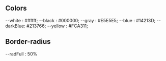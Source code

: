 ## Colors

--white : #ffffff;
--black : #000000;
--gray : #E5E5E5;
--blue : #14213D;
--darkBlue: #213766;
--yellow : #FCA311;

## Border-radius

--radFull : 50%
